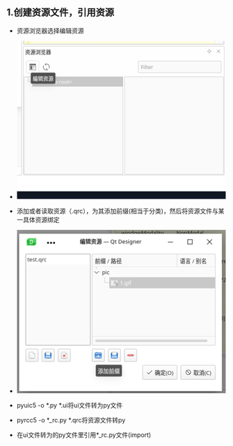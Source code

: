 ## 1.创建资源文件，引用资源

* 资源浏览器选择编辑资源
* <img src="./image5/1.png">

* 添加或者读取资源（.qrc），为其添加前缀(相当于分类)，然后将资源文件与某一具体资源绑定
* <img src="./image5/2.png">

* pyuic5 -o *.py *.ui将ui文件转为py文件
* pyrcc5 -o *_rc.py *.qrc将资源文件转py
* 在ui文件转为的py文件里引用*_rc.py文件(import)